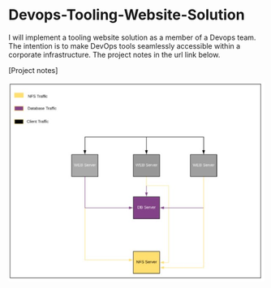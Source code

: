 # Devops-Tooling-Website-Solution



I will implement a tooling website solution as a member of a Devops team. The intention is to  make DevOps tools seamlessly accessible within a corporate infrastructure. The project notes in the url link below.

[Project notes]



![Architectural setup of the solution](p1.jpg)